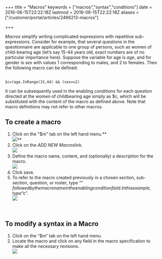 +++
title = "Macros"
keywords = ["macros","syntax","conditions"]
date = 2016-06-15T22:22:18Z
lastmod = 2016-06-15T22:22:18Z
aliases = ["/customer/portal/articles/2466213-macros"]

+++

*Macros* simplify writing complicated expressions with repetitive
sub-expressions. Consider for example, that several questions in the
questionnaire are applicable to one group of persons, such as women of
child-bearing age (let’s say 15-44 years old, exact numbers are of no
particular importance here). Suppose the variable for age is *age*, and
for gender is *sex* with values 1 corresponding to males, and 2 to
females. Then the following macro can be defined:  
 

    $c=(age.InRange(15,44) && (sex==2)

  
  
It can be subsequently used in the enabling conditions for each question
directed at the women of childbearing age simply as $c, which will be
substituted with the content of the macro as defined above. Note that
macro definitions may not refer to other macros. 

  To create a macro
------------------

1.  Click on the "$m" tab on the left hand menu.**   
    ![](/images/642695.png)**
2.  Click on the *ADD NEW Macros*link.  
    ![](/images/642707.png)
3.  Define the macro name, content, and (optionally) a description for
    the macro.  
    ![](/images/642708.png)
4.  Click save. 
5.  To refer to the macro created previously in a chosen section,
    sub-section, question, or roster, type “$” followed by the macro
    name in the enabling condition field. In this example, type “$c”.  
    ![](/images/642709.png)

 

 To modify a syntax in a Macro
------------------------------

1.  Click on the “$m” tab on the left hand menu.
2.  Locate the macro and click on any field in the macro specification
    to make all the necessary revisions.   
    ![](/images/642710.png)

